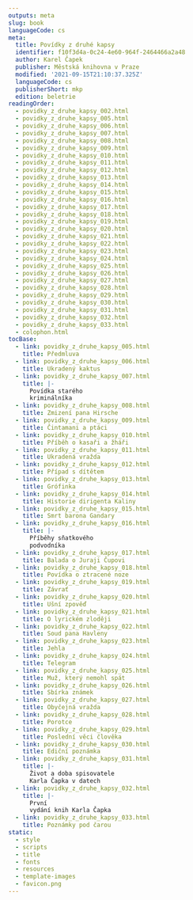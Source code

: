 ```yaml
---
outputs: meta
slug: book
languageCode: cs
meta:
  title: Povídky z druhé kapsy
  identifier: f10f3d4a-0c24-4e60-964f-2464466a2a48
  author: Karel Čapek
  publisher: Městská knihovna v Praze
  modified: '2021-09-15T21:10:37.325Z'
  languageCode: cs
  publisherShort: mkp
  edition: beletrie
readingOrder:
  - povidky_z_druhe_kapsy_002.html
  - povidky_z_druhe_kapsy_005.html
  - povidky_z_druhe_kapsy_006.html
  - povidky_z_druhe_kapsy_007.html
  - povidky_z_druhe_kapsy_008.html
  - povidky_z_druhe_kapsy_009.html
  - povidky_z_druhe_kapsy_010.html
  - povidky_z_druhe_kapsy_011.html
  - povidky_z_druhe_kapsy_012.html
  - povidky_z_druhe_kapsy_013.html
  - povidky_z_druhe_kapsy_014.html
  - povidky_z_druhe_kapsy_015.html
  - povidky_z_druhe_kapsy_016.html
  - povidky_z_druhe_kapsy_017.html
  - povidky_z_druhe_kapsy_018.html
  - povidky_z_druhe_kapsy_019.html
  - povidky_z_druhe_kapsy_020.html
  - povidky_z_druhe_kapsy_021.html
  - povidky_z_druhe_kapsy_022.html
  - povidky_z_druhe_kapsy_023.html
  - povidky_z_druhe_kapsy_024.html
  - povidky_z_druhe_kapsy_025.html
  - povidky_z_druhe_kapsy_026.html
  - povidky_z_druhe_kapsy_027.html
  - povidky_z_druhe_kapsy_028.html
  - povidky_z_druhe_kapsy_029.html
  - povidky_z_druhe_kapsy_030.html
  - povidky_z_druhe_kapsy_031.html
  - povidky_z_druhe_kapsy_032.html
  - povidky_z_druhe_kapsy_033.html
  - colophon.html
tocBase:
  - link: povidky_z_druhe_kapsy_005.html
    title: Předmluva
  - link: povidky_z_druhe_kapsy_006.html
    title: Ukradený kaktus
  - link: povidky_z_druhe_kapsy_007.html
    title: |-
      Povídka starého
      kriminálníka
  - link: povidky_z_druhe_kapsy_008.html
    title: Zmizení pana Hirsche
  - link: povidky_z_druhe_kapsy_009.html
    title: Čintamani a ptáci
  - link: povidky_z_druhe_kapsy_010.html
    title: Příběh o kasaři a žháři
  - link: povidky_z_druhe_kapsy_011.html
    title: Ukradená vražda
  - link: povidky_z_druhe_kapsy_012.html
    title: Případ s dítětem
  - link: povidky_z_druhe_kapsy_013.html
    title: Grófinka
  - link: povidky_z_druhe_kapsy_014.html
    title: Historie dirigenta Kaliny
  - link: povidky_z_druhe_kapsy_015.html
    title: Smrt barona Gandary
  - link: povidky_z_druhe_kapsy_016.html
    title: |-
      Příběhy sňatkového
      podvodníka
  - link: povidky_z_druhe_kapsy_017.html
    title: Balada o Juraji Čupovi
  - link: povidky_z_druhe_kapsy_018.html
    title: Povídka o ztracené noze
  - link: povidky_z_druhe_kapsy_019.html
    title: Závrať
  - link: povidky_z_druhe_kapsy_020.html
    title: Ušní zpověď
  - link: povidky_z_druhe_kapsy_021.html
    title: O lyrickém zloději
  - link: povidky_z_druhe_kapsy_022.html
    title: Soud pana Havleny
  - link: povidky_z_druhe_kapsy_023.html
    title: Jehla
  - link: povidky_z_druhe_kapsy_024.html
    title: Telegram
  - link: povidky_z_druhe_kapsy_025.html
    title: Muž, který nemohl spát
  - link: povidky_z_druhe_kapsy_026.html
    title: Sbírka známek
  - link: povidky_z_druhe_kapsy_027.html
    title: Obyčejná vražda
  - link: povidky_z_druhe_kapsy_028.html
    title: Porotce
  - link: povidky_z_druhe_kapsy_029.html
    title: Poslední věci člověka
  - link: povidky_z_druhe_kapsy_030.html
    title: Ediční poznámka
  - link: povidky_z_druhe_kapsy_031.html
    title: |-
      Život a doba spisovatele
      Karla Čapka v datech
  - link: povidky_z_druhe_kapsy_032.html
    title: |-
      První
      vydání knih Karla Čapka
  - link: povidky_z_druhe_kapsy_033.html
    title: Poznámky pod čarou
static:
  - style
  - scripts
  - title
  - fonts
  - resources
  - template-images
  - favicon.png
---
```

